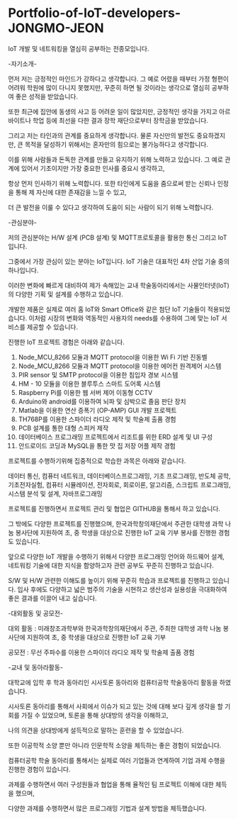 # Portfolio-of-IoT-developers-JONGMO-JEON
IoT 개발 및 네트워킹을 열심히 공부하는 전종모입니다.

-자기소개-

먼저 저는 긍정적인 마인드가 강하다고 생각합니다. 그 예로 어렸을 때부터 가정 형편이 어려워 학원에 많이 다니지 못했지만, 꾸준히 하면 될 것이라는 생각으로 열심히 공부하여 좋은 성적을 받았습니다.

또한 최근에 집안에 동생의 사고 등 어려운 일이 많았지만, 긍정적인 생각을 가지고 아르바이트나 학업 등에 최선을 다한 결과 장학 재단으로부터 장학금을 받았습니다. 

그리고 저는 타인과의 관계를 중요하게 생각합니다. 물론 자신만의 발전도 중요하겠지만, 큰 목적을 달성하기 위해서는 혼자만의 힘으로는 불가능하다고 생각합니다. 

이를 위해 사람들과 돈독한 관계를 만들고 유지하기 위해 노력하고 있습니다. 그 예로 관계에 있어서 기초이지만 가장 중요한 인사를 중요시 생각하고, 

항상 먼저 인사하기 위해 노력합니다. 또한 타인에게 도움을 줌으로써 받는 신뢰나 인정을 통해 제 자신에 대한 존재감을 느낄 수 있고, 

더 큰 발전을 이룰 수 있다고 생각하여 도움이 되는 사람이 되기 위해 노력합니다.





-관심분야-

저의 관심분야는 H/W 설계 (PCB 설계) 및 MQTT프로토콜을 활용한 통신 그리고 IoT입니다. 

그중에서 가장 관심이 있는 분야는 IoT입니다. IoT 기술은 대표적인 4차 산업 기술 중의 하나입니다. 

이러한 변화에 빠르게 대비하여 제가 속해있는 교내 학술동아리에서는 사물인터넷(IoT)의 다양한 기획 및 설계를 수행하고 있습니다. 

개발한 제품은 실제로 여러 홈 IoT와 Smart Office와 같은 첨단 IoT 기술들이 적용되었습니다. 이처럼 시장의 변화와 역동적인 사용자의 needs를 수용하여 그에 맞는 IoT 서비스를 제공할 수 있습니다.

진행한 IoT 프로젝트 경험은 아래와 같습니다.

1. Node_MCU_8266 모듈과 MQTT protocol을 이용한 Wi Fi 기반 진동벨
2. Node_MCU_8266 모듈과 MQTT protocol을 이용한 에어컨 원격제어 시스템
3. PIR sensor 및 SMTP protocol을 이용한 침입자 경보 시스템
4. HM - 10 모듈을 이용한 블루투스 스마트 도어록 시스템
5. Raspberry Pi를 이용한 웹 서버 제어 이동형 CCTV
6. Arduino와 android를 이용하여 뇌파 및 심박으로 졸음 판단 장치
7. Matlab을 이용한 연산 증폭기 (OP-AMP) GUI 개발 프로젝트
8. TH768P를 이용한 스파이더 라디오 제작 및 학술제 출품 경험
9. PCB 설계를 통한 대형 스피커 제작
10. 데이터베이스 프로그래밍 프로젝트에서 리조트를 위한 ERD 설계 및 UI 구성
11. 안드로이드 코딩과 MySQL을 통한 맛 집 저장 어플 제작 경험

프로젝트를 수행하기위해 집중적으로 학습한 과목은 아래와 같습니다.

데이터 통신, 컴퓨터 네트워크, 데이터베이스프로그래밍, 기초 프로그래밍, 
반도체 공학, 기초전자실험, 컴퓨터 시뮬레이션, 전자회로, 회로이론, 알고리즘, 
스크립트 프로그래밍, 시스템 분석 및 설계, 자바프로그래밍

프로젝트를 진행하면서 프로젝트 관리 및 협업은 GITHUB을 통해서 하고 있습니다.

그 밖에도 다양한 프로젝트를 진행했으며, 한국과학창의재단에서 주관한 대학생 과학 나눔 봉사단에 지원하여 초, 중 학생을 대상으로 진행한 IoT 교육 기부 봉사를 진행한 경험도 있습니다.

앞으로 다양한 IoT 개발을 수행하기 위해서 다양한 프로그래밍 언어와 하드웨어 설계, 네트워킹 기술에 대한 지식을 함양하고자 관련 공부도 꾸준히 진행하고 있습니다.

S/W 및 H/W 관련한 이해도를 높이기 위해 꾸준히 학습과 프로젝트를 진행하고 있습니다. 입사 후에도 다양하고 넓은 범주의 기술을 시현하고 생산성과 실용성을 극대화하여 좋은 결과를 이끌어 내고 싶습니다.





-대외활동 및 공모전-

대외 활동 : 미래창조과학부와 한국과학창의재단에서 주관, 주최한 대학생 과학 나눔 봉사단에 지원하여 초, 중 학생을 대상으로 진행한 IoT 교육 기부

공모전 : 무선 주파수를 이용한 스파이더 라디오 제작 및 학술제 출품 경험





-교내 및 동아라활동-

대학교에 입학 후 학과 동아리인 시사토론 동아리와 컴퓨터공학 학술동아리 활동을 하였습니다. 

시사토론 동아리를 통해서 사회에서 이슈가 되고 있는 것에 대해 보다 깊게 생각을 할 기회를 가질 수 있었으며, 토론을 통해 상대방의 생각을 이해하고, 

나의 의견을 상대방에게 설득적으로 말하는 훈련을 할 수 있었습니다. 

또한 이공학적 소양 뿐만 아니라 인문학적 소양을 체득하는 좋은 경험이 되었습니다.

컴퓨터공학 학술 동아리를 통해서는 실제로 여러 기업들과 연계하여 기업 과제 수행을 진행한 경험이 있습니다. 

과제를 수행하면서 여러 구성원들과 협업을 통해 율적인 팀 프로젝트 이해에 대한 체득을 했으며,

다양한 과제를 수행하면서 많은 프로그래밍 기법과 설계 방법을 체득했습니다.
